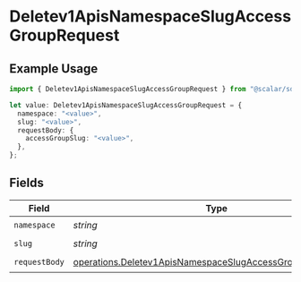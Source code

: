 # Deletev1ApisNamespaceSlugAccessGroupRequest

## Example Usage

```typescript
import { Deletev1ApisNamespaceSlugAccessGroupRequest } from "@scalar/sdk/models/operations";

let value: Deletev1ApisNamespaceSlugAccessGroupRequest = {
  namespace: "<value>",
  slug: "<value>",
  requestBody: {
    accessGroupSlug: "<value>",
  },
};
```

## Fields

| Field                                                                                                                                    | Type                                                                                                                                     | Required                                                                                                                                 | Description                                                                                                                              |
| ---------------------------------------------------------------------------------------------------------------------------------------- | ---------------------------------------------------------------------------------------------------------------------------------------- | ---------------------------------------------------------------------------------------------------------------------------------------- | ---------------------------------------------------------------------------------------------------------------------------------------- |
| `namespace`                                                                                                                              | *string*                                                                                                                                 | :heavy_check_mark:                                                                                                                       | N/A                                                                                                                                      |
| `slug`                                                                                                                                   | *string*                                                                                                                                 | :heavy_check_mark:                                                                                                                       | N/A                                                                                                                                      |
| `requestBody`                                                                                                                            | [operations.Deletev1ApisNamespaceSlugAccessGroupRequestBody](../../models/operations/deletev1apisnamespaceslugaccessgrouprequestbody.md) | :heavy_check_mark:                                                                                                                       | N/A                                                                                                                                      |